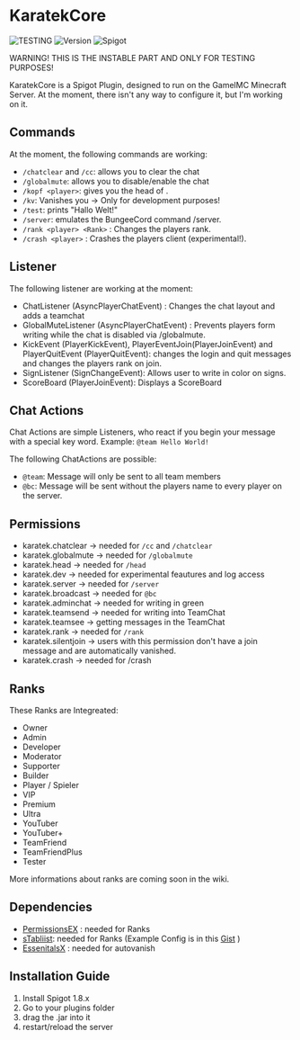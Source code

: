 # KaratekCore
![TESTING](https://img.shields.io/badge/TESTING%20VERSION-UNSTABLE-critical.svg?style=flat-square&logo=java)
![Version](https://img.shields.io/github/release-pre/KaratekHD/KaratekCore.svg?style=flat-square)
![Spigot](https://img.shields.io/badge/Plugin-Spigot-yellow.svg?style=flat-square)

WARNING! THIS IS THE INSTABLE PART AND ONLY FOR TESTING PURPOSES!

KaratekCore is a Spigot Plugin, designed to run on the GamelMC Minecraft Server.
At the moment, there isn't any way to configure it, but I'm working on it.

## Commands
At the moment, the following commands are working:
* `/chatclear` and `/cc`: allows you to clear the chat
* `/globalmute`: allows you to disable/enable the chat
* `/kopf <player>`: gives you the head of <player>.
* `/kv`: Vanishes you -> Only for development purposes!
* `/test`: prints "Hallo Welt!"
* `/server`: emulates the BungeeCord command /server.
* `/rank <player> <Rank>` : Changes the players rank.
* `/crash <player>` : Crashes the players client (experimental!).

## Listener
The following listener are working at the moment:
* ChatListener (AsyncPlayerChatEvent) : Changes the chat layout and adds a teamchat
* GlobalMuteListener (AsyncPlayerChatEvent) : Prevents players form writing while the chat is disabled via /globalmute.
* KickEvent (PlayerKickEvent), PlayerEventJoin(PlayerJoinEvent) and PlayerQuitEvent (PlayerQuitEvent): changes the login and quit messages and changes the players rank on join.
* SignListener (SignChangeEvent): Allows user to write in color on signs.
* ScoreBoard (PlayerJoinEvent): Displays a ScoreBoard

## Chat Actions
Chat Actions are simple Listeners, who react if you begin your message with a special key word. Example:
`@team Hello World!`

The following ChatActions are possible:
* `@team`: Message will only be sent to all team members
* `@bc`: Message will be sent without the players name to every player on the server.

## Permissions
* karatek.chatclear -> needed for `/cc` and `/chatclear`
* karatek.globalmute -> needed for `/globalmute`
* karatek.head -> needed for `/head`
* karatek.dev -> needed for experimental feautures and log access
* karatek.server -> needed for `/server`
* karatek.broadcast -> needed for `@bc`
* karatek.adminchat -> needed for writing in green
* karatek.teamsend -> needed for writing into TeamChat
* karatek.teamsee -> getting messages in the TeamChat
* karatek.rank -> needed for `/rank`
* karatek.silentjoin -> users with this permission don't have a join message and are automatically vanished.
* karatek.crash -> needed for /crash

## Ranks
These Ranks are Integreated:
* Owner
* Admin
* Developer
* Moderator
* Supporter
* Builder
* Player / Spieler
* VIP
* Premium
* Ultra
* YouTuber
* YouTuber+
* TeamFriend
* TeamFriendPlus
* Tester

More informations about ranks are coming soon in the wiki.

## Dependencies
* [PermissionsEX](https://github.com/PEXPlugins/PermissionsEx/) : needed for Ranks
* [sTabliist](https://github.com/DevJul1an/sTablist): needed for Ranks (Example Config is in this [Gist](https://gist.github.com/KaratekHD/65ae1c9e6ed668e3ea4a66ce21a78a09) )
* [EssenitalsX](https://github.com/EssentialsX/Essentials) : needed for autovanish

## Installation Guide
1. Install Spigot 1.8.x
2. Go to your plugins folder
3. drag the .jar into it
4. restart/reload the server
